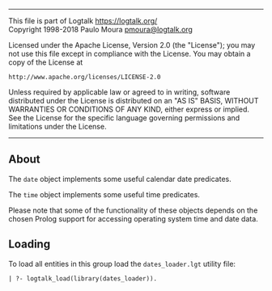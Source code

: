 ________________________________________________________________________

This file is part of Logtalk <https://logtalk.org/>  
Copyright 1998-2018 Paulo Moura <pmoura@logtalk.org>

Licensed under the Apache License, Version 2.0 (the "License");
you may not use this file except in compliance with the License.
You may obtain a copy of the License at

    http://www.apache.org/licenses/LICENSE-2.0

Unless required by applicable law or agreed to in writing, software
distributed under the License is distributed on an "AS IS" BASIS,
WITHOUT WARRANTIES OR CONDITIONS OF ANY KIND, either express or implied.
See the License for the specific language governing permissions and
limitations under the License.
________________________________________________________________________


About
-----

The `date` object implements some useful calendar date predicates.

The `time` object implements some useful time predicates.

Please note that some of the functionality of these objects depends 
on the chosen Prolog support for accessing operating system time and 
date data.


Loading
-------

To load all entities in this group load the `dates_loader.lgt` utility 
file:

	| ?- logtalk_load(library(dates_loader)).

